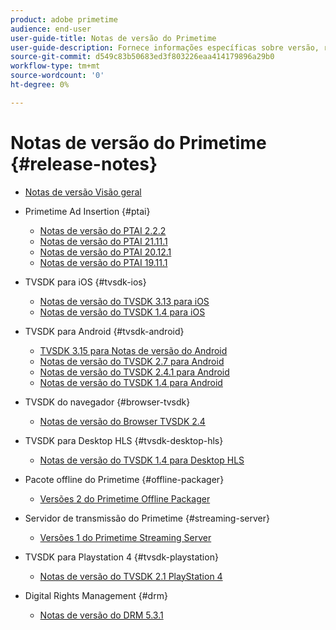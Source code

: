 ```yaml
---
product: adobe primetime
audience: end-user
user-guide-title: Notas de versão do Primetime
user-guide-description: Fornece informações específicas sobre versão, requisitos de sistema, limitações, problemas corrigidos e problemas conhecidos.
source-git-commit: d549c83b50683ed3f803226eaa414179896a29b0
workflow-type: tm+mt
source-wordcount: '0'
ht-degree: 0%

---
```



# Notas de versão do Primetime {#release-notes}

+ [Notas de versão Visão geral](home.md)
+ Primetime Ad Insertion {#ptai}

   + [Notas de versão do PTAI 2.2.2](ptai-22x-release-notes.md)
   + [Notas de versão do PTAI 21.11.1](ptai-21x-release-notes.md)
   + [Notas de versão do PTAI 20.12.1](ptai-20x-release-notes.md)
   + [Notas de versão do PTAI 19.11.1](ptai-19x-release-notes.md)
+ TVSDK para iOS {#tvsdk-ios}
   + [Notas de versão do TVSDK 3.13 para iOS](tvsdk-3x-ios.md)
   + [Notas de versão do TVSDK 1.4 para iOS](tvsdk-1-4-ios.md)
+ TVSDK para Android {#tvsdk-android}
   + [TVSDK 3.15 para Notas de versão do Android](tvsdk-3x-android.md)
   + [Notas de versão do TVSDK 2.7 para Android](tvsdk-27-android.md)
   + [Notas de versão do TVSDK 2.4.1 para Android](tvsdk-24-android.md)
   + [Notas de versão do TVSDK 1.4 para Android](tvsdk-1-4-android.md)
+ TVSDK do navegador {#browser-tvsdk}
   + [Notas de versão do Browser TVSDK 2.4](tvsdk-24-browser.md)
+ TVSDK para Desktop HLS {#tvsdk-desktop-hls}
   + [Notas de versão do TVSDK 1.4 para Desktop HLS](tvsdk-1-4-desktop-hls.md)
+ Pacote offline do Primetime {#offline-packager}
   + [Versões 2 do Primetime Offline Packager](offline-packager-2x-release-note.md)
+ Servidor de transmissão do Primetime {#streaming-server}
   + [Versões 1 do Primetime Streaming Server](primetime-streaming-server-1x.md)
+ TVSDK para Playstation 4 {#tvsdk-playstation}
   + [Notas de versão do TVSDK 2.1 PlayStation 4](tvsdk-21-ps4.md)
+ Digital Rights Management {#drm}
   + [Notas de versão do DRM 5.3.1](drm-531-release-notes.md)
